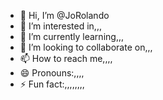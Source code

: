 - 👋 Hi, I’m @JoRolando
- 👀 I’m interested in,,,
- 🌱 I’m currently learning,,,
- 💞️ I’m looking to collaborate on,,,
- 📫 How to reach me,,,,
- 😄 Pronouns:,,,,
- ⚡ Fun fact:,,,,,,,,

<!---
JoRolando/JoRolando is a ✨ special ✨ repository because its `README.md` (this file) appears on your GitHub profile.
You can click the Preview link to take a look at your changes.
--->
